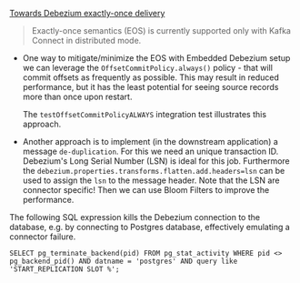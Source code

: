 

[Towards Debezium exactly-once delivery](https://debezium.io/blog/2023/06/22/towards-exactly-once-delivery/)

> Exactly-once semantics (EOS) is currently supported only with Kafka Connect in distributed mode.

- One way to mitigate/minimize the EOS with Embedded Debezium setup we can leverage the `OffsetCommitPolicy.always()` policy -  that will commit offsets as frequently as possible.
This may result in reduced performance, but it has the least potential for seeing source records more than once upon restart.

  The `testOffsetCommitPolicyALWAYS` integration test illustrates this approach.

- Another approach is to implement (in the downstream application) a message `de-duplication`.
For this we need an unique transaction ID. Debezium's Long Serial Number (LSN) is ideal for this job. Furthermore the `debezium.properties.transforms.flatten.add.headers=lsn` can be used to assign the `lsn` to the message header.
Note that the LSN are connector specific!
Then we can use Bloom Filters to improve the performance.


The following SQL expression kills the Debezium connection to the database, e.g. by connecting to Postgres database, effectively emulating a connector failure.

```
SELECT pg_terminate_backend(pid) FROM pg_stat_activity WHERE pid <> pg_backend_pid() AND datname = 'postgres' AND query like 'START_REPLICATION SLOT %';
```

